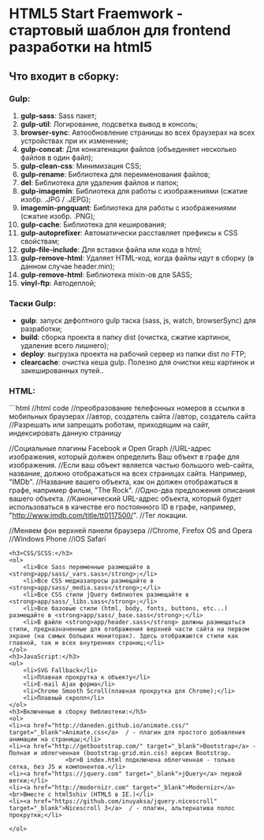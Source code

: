 <h1>HTML5 Start Fraemwork - cтартовый шаблон для frontend разработки на html5</h1>

<h2>Что входит в сборку:</h2>

<h3>Gulp:</h3>
<ol>
<li><strong>gulp-sass</strong>: Sass пакет;</li>
<li><strong>gulp-util</strong>: Логирование, подсветка вывод в консоль;</li>
<li><strong>browser-sync</strong>: Автообновление страницы во всех браузерах на всех устройствах при их изменение;</li>
<li><strong>gulp-concat</strong>: Для конкатенации файлов (объединяет несколько файлов в один файл);</li>
<li><strong>gulp-clean-css</strong>: Минимизация CSS;</li>
<li><strong>gulp-rename</strong>: Библиотека для переименования файлов;</li>
<li><strong>del</strong>: Библиотека для удаления файлов и папок;</li>
<li><strong>gulp-imagemin</strong>: Библиотека для работы с изображениями (сжатие изобр. .JPG / .JEPG);</li>
<li><strong>imagemin-pngquant</strong>: Библиотека для работы с изображениями (сжатие изобр. .PNG);</li>
<li><strong>gulp-cache</strong>: Библиотека для кеширования;</li>
<li><strong>gulp-autoprefixer</strong>: Автоматически расставляет префиксы к CSS свойствам;</li>
<li><strong>gulp-file-include</strong>: Для вставки файла или кода в html;</li>
<li><strong>gulp-remove-html</strong>: Удаляет HTML-код, когда файлы идут в сборку (в данном случае header.min);</li>
<li><strong>gulp-remove-html</strong>: Библиотека mixin-ов для SASS;</li>
<li><strong>vinyl-ftp</strong>: Автодеплой;</li>
</ol>
<h3>Таски Gulp:</h3>
<ul>
	<li><strong>gulp</strong>: запуск дефолтного gulp таска (sass, js, watch, browserSync) для разработки;</li>
	<li><strong>build</strong>: сборка проекта в папку dist (очистка, сжатие картинок, удаление всего лишнего);</li>
	<li><strong>deploy</strong>: выгрузка проекта на рабочий сервер из папки dist по FTP;</li>
	<li><strong>clearcache</strong>: очистка кеша gulp. Полезно для очистки кеш картинок и закешированных путей..</li>
</ul>

<h3>HTML:</h3>
```html
//html code
<meta name="format-detection" content="telephone=no"> //преобразование телефонных номеров в ссылки в мобильных браузерах
<meta name="author" content="Name"> //автор, создатель сайта
<meta name="copyright" content="&copy; Сайт корпорации МММ 2013-2016"> //автор, создатель сайта
<meta name="robots" content="index, follow"> //Разрешать или запрещать роботам, приходящим на сайт, индексировать данную страницу

//Социальные плагины Facebook и Open Graph
<meta property="og:image" content="http://www.site.com/img/icon_325x325.png"> //URL-адрес изображения, который должен определить Ваш объект в графе для изображения.
<meta property="og:site_name" content="Название сайта"> //Если ваш объект является частью большого web-сайта, название, должно отображаться на всех страницах сайта. Например, "IMDb".
<meta property="og:title" content="Заголовок сайта "> //Название вашего объекта, как он должен отображаться в графе, например фильм, "The Rock".
<meta property="og:description" content="Описание сайта" /> //Одно-два предложения описания вашего объекта.
<meta property="og:url" content="http://www.site.ru/"> //Канонический URL-адрес объекта, который будет использоваться в качестве его постоянного ID в графе, например, "http://www.imdb.com/title/tt0117500/".
<meta property="og:locale" content="ru_RU"> //Тег локации.

//Меняем фон верхней панели браузера
<meta name="theme-color" content="#000"> //Chrome, Firefox OS and Opera
<meta name="msapplication-navbutton-color" content="#000"> //Windows Phone
<meta name="apple-mobile-web-app-status-bar-style" content="#000"> //iOS Safari
```
<h3>CSS/SCSS:</h3>
<ol>
	<li>Все Sass переменные размещайте в <strong>app/sass/_vars.sass</strong>;</li>
	<li>Все CSS медиазапросы размещайте в <strong>app/sass/_media.sass</strong>;</li>
	<li>Все CSS стили jQuery библиотек размещайте в <strong>app/sass/_libs.sass</strong>;</li>
	<li>Все базовые стили (html, body, fonts, buttons, etc...) размещайте в <strong>app/sass/_base.sass</strong>;</li>
	<li>В файле <strong>app/header.sass</strong> должны размещаться стили, предназначенные для отображения верхней части сайта на первом экране (на самых больших мониторах). Здесь отображаются стили как главной, так и всех внутренних страниц;</li>
</ol>
<h3>JavaScript:</h3>
<ol>
	<li>SVG Fallback</li>
	<li>Плавная прокрутка к объекту</li>
	<li>E-mail Ajax форма</li>
	<li>Chrome Smooth Scroll(плавная прокрутка для Chrome);</li>
	<li>Плавный скролл</li>
</ol>
<h3>Включеные в сборку библиотеки:</h3>
<ol>
<li><a href="http://daneden.github.io/animate.css/" target="_blank">Animate.css</a>  / - плагин для простого добавления анимации на страницы;</li>
<li><a href="http://getbootstrap.com/" target="_blank">Bootstrap</a> - Полная и облегченная (bootstrap-grid.min.css) версия Bootstrap.
				<br>В index.html подключена облегченная - только сетка, без JS и компонентов.</li>
<li><a href="https://jquery.com" target="_blank">jQuery</a> первой ветки;</li>
<li><a href="http://modernizr.com" target="_blank">Modernizr</a>
<br>Вместе с html5shiv (HTML5 в IE.)</li>
<li><a href="https://github.com/inuyaksa/jquery.nicescroll" target="_blank">Nicescroll 3</a>  / - плагин, альтернатива полос прокрутки;</li>

</ol>